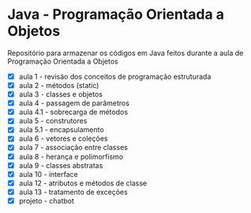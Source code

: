 # Java - Programação Orientada a Objetos
<p>Repositório para armazenar os códigos em Java feitos durante a aula de Programação Orientada a Objetos</p>

- [x] aula 1 - revisão dos conceitos de programação estruturada
- [x] aula 2 - métodos (static)
- [x] aula 3 - classes e objetos
- [x] aula 4 - passagem de parâmetros
- [x] aula 4.1 - sobrecarga de métodos
- [x] aula 5 - construtores
- [x] aula 5.1 - encapsulamento 
- [x] aula 6 - vetores e coleções 
- [x] aula 7 - associação entre classes
- [x] aula 8 - herança e polimorfismo
- [x] aula 9 - classes abstratas
- [x] aula 10 - interface
- [x] aula 12 - atributos e métodos de classe
- [x] aula 13 - tratamento de exceções
- [x] projeto - chatbot    

